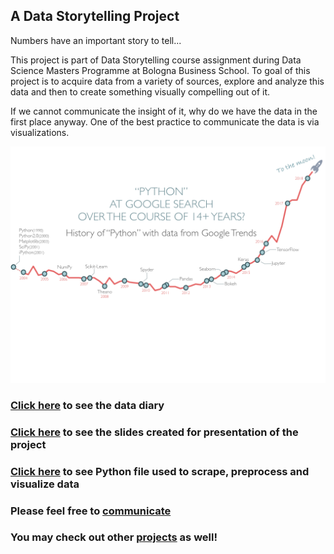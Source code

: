 ## A Data Storytelling Project

Numbers have an important story to tell...

This project is part of Data Storytelling course assignment during Data Science Masters Programme at Bologna Business School. To goal of this project is to acquire data from a variety of sources, explore and analyze this data and then to create something visually compelling out of it.

If we cannot communicate the insight of it, why do we have the data in the first place anyway. One of the best practice to communicate the data is via visualizations.

![14 years of Python at Google Trends](https://github.com/atillaguzel/data_storytelling/blob/master/screenshots/14-years-of-python.png)

### [Click here](DATADIARY.md) to see the data diary

### [Click here](https://github.com/atillaguzel/data_storytelling/blob/master/screenshots/SLIDES.md) to see the slides created for presentation of the project

### [Click here](https://github.com/data_storytelling/DATADIARY.md) to see Python file used to scrape, preprocess and visualize data

### Please feel free to [communicate](https://twitter.com/atillaguzel)

### You may check out other [projects](https://github.com/atillaguzel/) as well!
